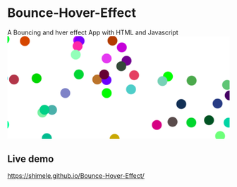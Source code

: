 # Bounce-Hover-Effect
A Bouncing and hver effect App with HTML and Javascript
![alt text](https://github.com/Shimele/Bounce-Hover-Effect/blob/master/balls.png)

## Live demo

https://shimele.github.io/Bounce-Hover-Effect/
